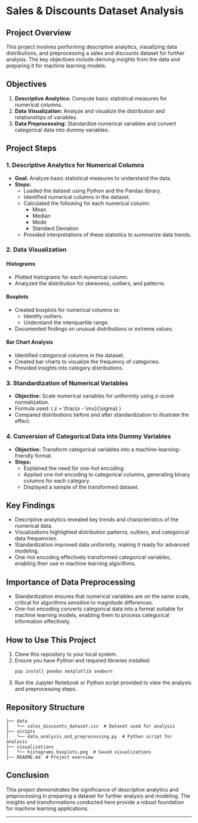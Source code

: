 # Sales & Discounts Dataset Analysis

## Project Overview
This project involves performing descriptive analytics, visualizing data distributions, and preprocessing a sales and discounts dataset for further analysis. The key objectives include deriving insights from the data and preparing it for machine learning models.

## Objectives
1. **Descriptive Analytics:** Compute basic statistical measures for numerical columns.
2. **Data Visualization:** Analyze and visualize the distribution and relationships of variables.
3. **Data Preprocessing:** Standardize numerical variables and convert categorical data into dummy variables.

## Project Steps

### 1. Descriptive Analytics for Numerical Columns
- **Goal:** Analyze basic statistical measures to understand the data.
- **Steps:**
  - Loaded the dataset using Python and the Pandas library.
  - Identified numerical columns in the dataset.
  - Calculated the following for each numerical column:
    - Mean
    - Median
    - Mode
    - Standard Deviation
  - Provided interpretations of these statistics to summarize data trends.

### 2. Data Visualization
#### Histograms
- Plotted histograms for each numerical column.
- Analyzed the distribution for skewness, outliers, and patterns.

#### Boxplots
- Created boxplots for numerical columns to:
  - Identify outliers.
  - Understand the interquartile range.
- Documented findings on unusual distributions or extreme values.

#### Bar Chart Analysis
- Identified categorical columns in the dataset.
- Created bar charts to visualize the frequency of categories.
- Provided insights into category distributions.

### 3. Standardization of Numerical Variables
- **Objective:** Scale numerical variables for uniformity using z-score normalization.
- Formula used: \( z = \frac{x - \mu}{\sigma} \)
- Compared distributions before and after standardization to illustrate the effect.

### 4. Conversion of Categorical Data into Dummy Variables
- **Objective:** Transform categorical variables into a machine-learning-friendly format.
- **Steps:**
  - Explained the need for one-hot encoding.
  - Applied one-hot encoding to categorical columns, generating binary columns for each category.
  - Displayed a sample of the transformed dataset.

## Key Findings
- Descriptive analytics revealed key trends and characteristics of the numerical data.
- Visualizations highlighted distribution patterns, outliers, and categorical data frequencies.
- Standardization improved data uniformity, making it ready for advanced modeling.
- One-hot encoding effectively transformed categorical variables, enabling their use in machine learning algorithms.

## Importance of Data Preprocessing
- Standardization ensures that numerical variables are on the same scale, critical for algorithms sensitive to magnitude differences.
- One-hot encoding converts categorical data into a format suitable for machine learning models, enabling them to process categorical information effectively.

## How to Use This Project
1. Clone this repository to your local system.
2. Ensure you have Python and required libraries installed:
   ```bash
   pip install pandas matplotlib seaborn
   ```
3. Run the Jupyter Notebook or Python script provided to view the analysis and preprocessing steps.

## Repository Structure
```
├── data
│   └── sales_discounts_dataset.csv  # Dataset used for analysis
├── scripts
│   └── data_analysis_and_preprocessing.py  # Python script for analysis
├── visualizations
│   └── histograms_boxplots.png  # Saved visualizations
├── README.md  # Project overview
```

## Conclusion
This project demonstrates the significance of descriptive analytics and preprocessing in preparing a dataset for further analysis and modeling. The insights and transformations conducted here provide a robust foundation for machine learning applications.

---

